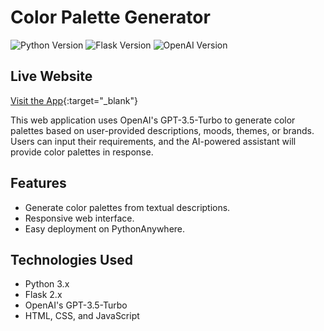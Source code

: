 # Color Palette Generator
![Python Version](https://img.shields.io/badge/python-3.x-blue.svg)
![Flask Version](https://img.shields.io/badge/flask-2.x-green.svg)
![OpenAI Version](https://img.shields.io/badge/openai-gpt--3.5--turbo-orange.svg)

## Live Website
[Visit the App](http://8cott.pythonanywhere.com/){:target="_blank"}

This web application uses OpenAI's GPT-3.5-Turbo to generate color palettes based on user-provided descriptions, moods, themes, or brands. Users can input their requirements, and the AI-powered assistant will provide color palettes in response.

## Features

- Generate color palettes from textual descriptions.
- Responsive web interface.
- Easy deployment on PythonAnywhere.

## Technologies Used

- Python 3.x
- Flask 2.x
- OpenAI's GPT-3.5-Turbo
- HTML, CSS, and JavaScript
